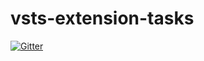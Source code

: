 # vsts-extension-tasks

[![Gitter](https://badges.gitter.im/jessehouwing/vsts-extension-tasks.svg)](https://gitter.im/jessehouwing/vsts-extension-tasks?utm_source=badge&utm_medium=badge&utm_campaign=pr-badge&utm_content=body_badge)
